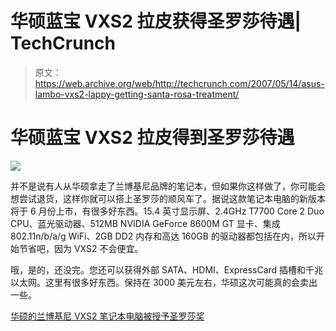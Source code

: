 # 华硕蓝宝 VXS2 拉皮获得圣罗莎待遇| TechCrunch

> 原文：<https://web.archive.org/web/http://techcrunch.com/2007/05/14/asus-lambo-vxs2-lappy-getting-santa-rosa-treatment/>

# 华硕蓝宝 VXS2 拉皮得到圣罗莎待遇

![](img/7cf385aa7accabdfc8cc557d8316fdee.png)

并不是说有人从华硕拿走了兰博基尼品牌的笔记本，但如果你这样做了，你可能会想尝试退货，这样你就可以搭上圣罗莎的顺风车了。据说这款笔记本电脑的新版本将于 6 月份上市，有很多好东西。15.4 英寸显示屏、2.4GHz T7700 Core 2 Duo CPU、蓝光驱动器、512MB NVIDIA GeForce 8600M GT 显卡、集成 802.11n/b/a/g WiFi、2GB DD2 内存和高达 160GB 的驱动器都包括在内，所以开始节省吧，因为 VXS2 不会便宜。

哦，是的，还没完。您还可以获得外部 SATA、HDMI、ExpressCard 插槽和千兆以太网。这里有很多好东西。保持在 3000 美元左右，华硕这次可能真的会卖出一些。

[华硕的兰博基尼 VXS2 笔记本电脑被授予圣罗莎奖](https://web.archive.org/web/20130628165643/http://www.engadget.com/2007/05/14/asus-lamborghini-vxs2-laptop-given-a-santa-rosa-shine/)